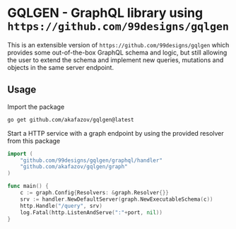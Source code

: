 # GQLGEN - GraphQL library using `https://github.com/99designs/gqlgen`

This is an extensible version of `https://github.com/99designs/gqlgen` which provides some out-of-the-box GraphQL schema and logic, but still allowing the user to extend the schema and implement new queries, mutations and objects in the same server endpoint. 

## Usage

Import the package
```bash
go get github.com/akafazov/gqlgen@latest
```

Start a HTTP service with a graph endpoint by using the provided resolver from this package
```go
import (
	"github.com/99designs/gqlgen/graphql/handler"
	"github.com/akafazov/gqlgen/graph"
)

func main() {
	c := graph.Config{Resolvers: &graph.Resolver{}}
	srv := handler.NewDefaultServer(graph.NewExecutableSchema(c))
	http.Handle("/query", srv)
	log.Fatal(http.ListenAndServe(":"+port, nil))
}
```


